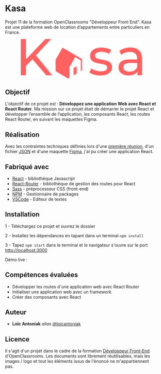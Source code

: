 # Kasa

Projet 11 de la formation OpenClassrooms "Développeur Front End".
Kasa est une plateforme web de location d’appartements entre particuliers en France.

<p align="center">
    <img width="400" src="/src/assets/icons/logo.svg" alt="logo Kasa">
</p>

## Objectif

L'objectif de ce projet est : **Développez une application Web avec React et React Router**.
Ma mission sur ce projet était de démarrer le projet React et développer l’ensemble de l’application, les composants React, les routes React Router, en suivant les maquettes Figma. 

## Réalisation 

Avec les contraintes techniques définies lors d'une [première réunion](https://course.oc-static.com/projects/Front-End+V2/P9+React+1/Coding+guidelines+Kasa+FR.pdf), d'un fichier [JSON](https://s3-eu-west-1.amazonaws.com/course.oc-static.com/projects/Front-End+V2/P9+React+1/logements.json) et d'une maquette [Figma](https://www.figma.com/file/bAnXDNqRKCRRP8mY2gcb5p/UI-Design-Kasa-FR?node-id=4%3A3), j'ai pu créer une application React. 

## Fabriqué avec

* [React](https://fr.reactjs.org/) - bibliothèque Javascript
* [React-Router](https://reactrouter.com/) - bibliothèque de gestion des routes pour React 
* [Sass](https://sass-lang.com/) -  préprocesseur CSS (front-end)
* [NPM](https://www.npmjs.com/) -  Gestionnaire de packages
* [VSCode](https://code.visualstudio.com/) - Editeur de textes

## Installation

1 - Téléchargez ce projet et ouvrez le dossier

2 - Installez les dépendances en tapant dans un terminal `npm install`

3 - Tapez `npm start` dans le terminal et le navigateur s'ouvre sur le port [http://localhost:3000](http://localhost:3000)

Démo live : 

## Compétences évaluées  

- Développer les routes d'une application web avec React Router
- Initialiser une application web avec un framework
- Créer des composants avec React

## Auteur

* **Loïc Antoniak** _alias_ [@loicantoniak](https://github.com/loicantoniak)

## Licence 

Il s'agit d'un projet dans le cadre de la formation [Développeur Front-End](https://openclassrooms.com/fr/paths/314-developpeur-front-end) d'OpenClassrooms. Les documents sont librement réutilisables, mais les images / logo et tout les éléments issus de l'énoncé ne m'appartiennent pas.
